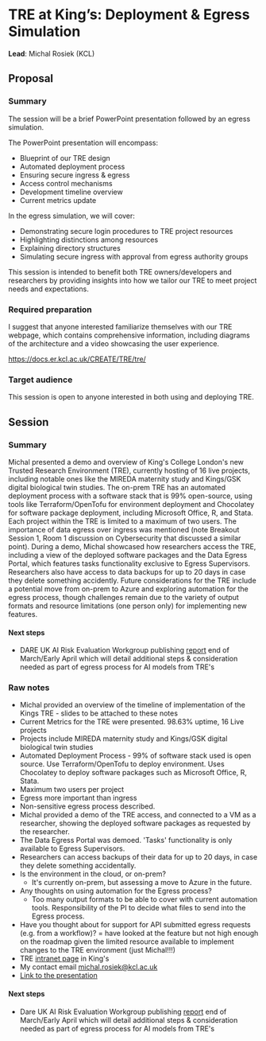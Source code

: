 # TRE at King’s: Deployment & Egress Simulation

**Lead**: Michal Rosiek (KCL)

## Proposal

### Summary

The session will be a brief PowerPoint presentation followed by an egress simulation.

The PowerPoint presentation will encompass:

- Blueprint of our TRE design
- Automated deployment process
- Ensuring secure ingress & egress
- Access control mechanisms
- Development timeline overview
- Current metrics update

In the egress simulation, we will cover:

- Demonstrating secure login procedures to TRE project resources
- Highlighting distinctions among resources
- Explaining directory structures
- Simulating secure ingress with approval from egress authority groups

This session is intended to benefit both TRE owners/developers and researchers by providing insights into how we tailor our TRE to meet project needs and expectations.

### Required preparation

I suggest that anyone interested familiarize themselves with our TRE webpage, which contains comprehensive information, including diagrams of the architecture and a video showcasing the user experience.

https://docs.er.kcl.ac.uk/CREATE/TRE/tre/

### Target audience

This session is open to anyone interested in both using and deploying TRE.

## Session

### Summary

Michal presented a demo and overview of King's College London's new Trusted Research Environment (TRE), currently hosting of 16 live projects, including notable ones like the MIREDA maternity study and Kings/GSK digital biological twin studies. The on-prem TRE has an automated deployment process with a software stack that is 99% open-source, using tools like Terraform/OpenTofu for environment deployment and Chocolatey for software package deployment, including Microsoft Office, R, and Stata. Each project within the TRE is limited to a maximum of two users. The importance of data egress over ingress was mentioned (note Breakout Session 1, Room 1 discussion on Cybersecurity that discussed a similar point). During a demo, Michal showcased how researchers access the TRE, including a view of the deployed software packages and the Data Egress Portal, which features tasks functionality exclusive to Egress Supervisors. Researchers also have access to data backups for up to 20 days in case they delete something accidently. Future considerations for the TRE include a potential move from on-prem to Azure and exploring automation for the egress process, though challenges remain due to the variety of output formats and resource limitations (one person only) for implementing new features.

#### Next steps

- DARE UK AI Risk Evaluation Workgroup publishing [report](https://dareuk.org.uk/dare-uk-community-working-groups/dare-uk-community-working-group-ai-risk-evaluation-working-group/#:~:text=AI%20Risk%20Evaluation%20Group&text=The%20AI%20Evaluation%20Working%20Group,of%20individuals%20within%20the%20data) end of March/Early April which will detail additional steps & consideration needed as part of egress process for AI models from TRE's

### Raw notes

- Michal provided an overview of the timeline of implementation of the Kings TRE - slides to be attached to these notes
- Current Metrics for the TRE were presented. 98.63% uptime, 16 Live projects
- Projects include MIREDA maternity study and Kings/GSK digital biological twin studies
- Automated Deployment Process - 99% of software stack used is open source. Use Terraform/OpenTofu to deploy environment. Uses Chocolatey to deploy software packages such as Microsoft Office, R, Stata.
- Maximum two users per project
- Egress more important than ingress
- Non-sensitive egress process described.
- Michal provided a demo of the TRE access, and connected to a VM as a researcher, showing the deployed software packages as requested by the researcher.
- The Data Egress Portal was demoed. 'Tasks' functionality is only available to Egress Supervisors.
- Researchers can access backups of their data for up to 20 days, in case they delete something accidentally.
- Is the environment in the cloud, or on-prem?
  - It's currently on-prem, but assessing a move to Azure in the future.
- Any thoughts on using automation for the Egress process?
  - Too many output formats to be able to cover with current automation tools. Responsibility of the PI to decide what files to send into the Egress process.
- Have you thought about for support for API submitted egress requests (e.g. from a workflow)?
  = have looked at the feature but not high enough on the roadmap given the limited resource available to implement changes to the TRE environment (just Michal!!!)
- TRE [intranet page](https://docs.er.kcl.ac.uk/CREATE/TRE/tre/_) in King's
- My contact email michal.rosiek@kcl.ac.uk
- [Link to the presentation](https://emckclac-my.sharepoint.com/:p:/g/personal/k2256745_kcl_ac_uk/ER_QyW2DfztKgDIP-_PUY80BJ_VtwgLs5uZghva1Z0IGPA?e=4X7I3H)

#### Next steps

- Dare UK AI Risk Evaluation Workgroup publishing [report](https://dareuk.org.uk/dare-uk-community-working-groups/dare-uk-community-working-group-ai-risk-evaluation-working-group/#:~:text=AI%20Risk%20Evaluation%20Group&text=The%20AI%20Evaluation%20Working%20Group,of%20individuals%20within%20the%20data) end of March/Early April which will detail additional steps & consideration needed as part of egress process for AI models from TRE's

